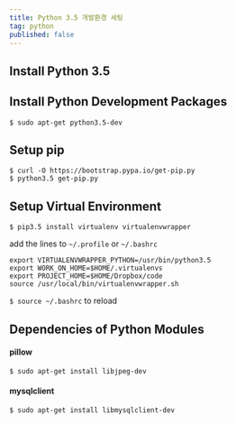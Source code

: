 ```yaml
---
title: Python 3.5 개발환경 세팅
tag: python
published: false
---
```

## Install Python 3.5

## Install Python Development Packages
```
$ sudo apt-get python3.5-dev
```

## Setup pip
```
$ curl -O https://bootstrap.pypa.io/get-pip.py
$ python3.5 get-pip.py
```

## Setup Virtual Environment
```
$ pip3.5 install virtualenv virtualenvwrapper
```

add the lines to `~/.profile` or `~/.bashrc`

```
export VIRTUALENVWRAPPER_PYTHON=/usr/bin/python3.5
export WORK_ON_HOME=$HOME/.virtualenvs
export PROJECT_HOME=$HOME/Dropbox/code
source /usr/local/bin/virtualenvwrapper.sh
```

`$ source ~/.bashrc` to reload

## Dependencies of Python Modules

#### pillow
```
$ sudo apt-get install libjpeg-dev
```

#### mysqlclient
```
$ sudo apt-get install libmysqlclient-dev
```
